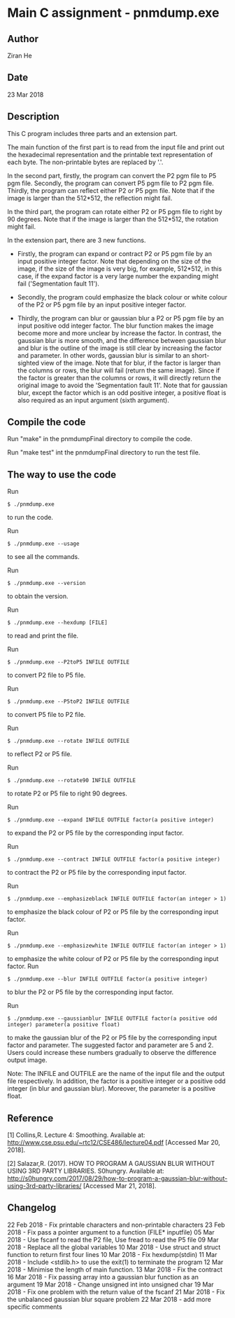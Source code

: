 Main C assignment - pnmdump.exe
==========================

Author
------

Ziran He


Date
----

23 Mar 2018


Description
-----------

This C program includes three parts and an extension part. 

The main function of the first part is to read from the input file and print out the hexadecimal representation and the printable text representation of each byte. The non-printable bytes are replaced by '.'.

In the second part, firstly, the program can convert the P2 pgm file to P5 pgm file. Secondly, the program can convert P5 pgm file to P2 pgm file. Thirdly, the program can reflect either P2 or P5 pgm file. Note that if the image is larger than the 512*512, the reflection might fail. 

In the third part, the program can rotate either P2 or P5 pgm file to right by 90 degrees. Note that if the image is larger than the 512*512, the rotation might fail. 

In the extension part, there are 3 new functions. 

- Firstly, the program can expand or contract P2 or P5 pgm file by an input positive integer factor. Note that depending on the size of the image, if the size of the image is very big, for example, 512*512, in this case, if the expand factor is a very large number the expanding might fail ('Segmentation fault 11').

- Secondly, the program could emphasize the black colour or white colour of the P2 or P5 pgm file by an input positive integer factor. 

- Thirdly, the program can blur or gaussian blur a P2 or P5 pgm file by an input positive odd integer factor. The blur function makes the image become more and more unclear by increase the factor. In contrast, the gaussian blur is more smooth, and the difference between gaussian blur and blur is the outline of the image is still clear by increasing the factor and parameter. In other words, gaussian blur is similar to an short-sighted view of the image. Note that for blur, if the factor is larger than the columns or rows, the blur will fail (return the same image). Since if the factor is greater than the columns or rows, it will directly return the original image to avoid the 'Segmentation fault 11'. Note that for gaussian blur, except the factor which is an odd positive integer, a positive float is also required as an input argument (sixth argument). 


Compile the code
----------------

Run "make" in the pnmdumpFinal directory to compile the code.

Run "make test" int the pnmdumpFinal directory to run the test file.


The way to use the code
-----------------------

Run
    
    $ ./pnmdump.exe

 to run the code.

Run 
    
    $ ./pnmdump.exe --usage

 to see all the commands.

Run 
    
    $ ./pnmdump.exe --version
 
 to obtain the version.

Run 
    
    $ ./pnmdump.exe --hexdump [FILE]

 to read and print the file.

Run 

    $ ./pnmdump.exe --P2toP5 INFILE OUTFILE

 to convert P2 file to P5 file.

Run 

    $ ./pnmdump.exe --P5toP2 INFILE OUTFILE

 to convert P5 file to P2 file.

Run 

    $ ./pnmdump.exe --rotate INFILE OUTFILE

 to reflect P2 or P5 file.

Run 

    $ ./pnmdump.exe --rotate90 INFILE OUTFILE
 
 to rotate P2 or P5 file to right 90 degrees.

Run 

    $ ./pnmdump.exe --expand INFILE OUTFILE factor(a positive integer)
 
 to expand the P2 or P5 file by the corresponding input factor.

Run 
 
    $ ./pnmdump.exe --contract INFILE OUTFILE factor(a positive integer)

 to contract the P2 or P5 file by the corresponding input factor.

Run 

    $ ./pnmdump.exe --emphasizeblack INFILE OUTFILE factor(an integer > 1)

 to emphasize the black colour of P2 or P5 file by the corresponding input factor.

Run 
    
    $ ./pnmdump.exe --emphasizewhite INFILE OUTFILE factor(an integer > 1) 
 
 to emphasize the white colour of P2 or P5 file by the corresponding input factor.
Run 

    $ ./pnmdump.exe --blur INFILE OUTFILE factor(a positive integer) 
 
 to blur the P2 or P5 file by the corresponding input factor.

Run 

    $ ./pnmdump.exe --gaussianblur INFILE OUTFILE factor(a positive odd integer) parameter(a positive float) 
 
 to make the gaussian blur of the P2 or P5 file by the corresponding input factor and parameter. The suggested factor and parameter are 5 and 2. Users could increase these numbers gradually to observe the difference output image.

Note: The INFILE and OUTFILE are the name of the input file and the output file respectively. In addition, the factor is a positive integer or a positive odd integer (in blur and gaussian blur). Moreover, the parameter is a positive float.


Reference
---------

[1] Collins,R. Lecture 4: Smoothing. Available at: http://www.cse.psu.edu/~rtc12/CSE486/lecture04.pdf [Accessed Mar 20, 2018].

[2] Salazar,R. (2017). HOW TO PROGRAM A GAUSSIAN BLUR WITHOUT USING 3RD PARTY LIBRARIES. S0hungry. Available at: http://s0hungry.com/2017/08/29/how-to-program-a-gaussian-blur-without-using-3rd-party-libraries/ [Accessed Mar 21, 2018].


Changelog
---------
22 Feb 2018 - Fix printable characters and non-printable characters
23 Feb 2018 - Fix pass a pointer argument to a function (FILE* inputfile)
05 Mar 2018 - Use fscanf to read the P2 file, Use fread to read the P5 file
09 Mar 2018 - Replace all the global variables
10 Mar 2018 - Use struct and struct function to return first four lines
10 Mar 2018 - Fix hexdump(stdin)
11 Mar 2018 - Include <stdlib.h> to use the exit(1) to terminate the program
12 Mar 2018 - Minimise the length of main function.
13 Mar 2018 - Fix the contract
16 Mar 2018 - Fix passing array into a gaussian blur function as an argument
19 Mar 2018 - Change unsigned int into unsigned char
19 Mar 2018 - Fix one problem with the return value of the fscanf
21 Mar 2018 - Fix the unbalanced gaussian blur square problem
22 Mar 2018 - add more specific comments
